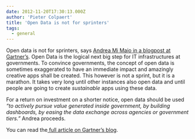 ```yaml
---
date: 2012-11-20T17:30:13.000Z
author: 'Pieter Colpaert'
title: 'Open Data is not for sprinters'
tags:
  - general
---
```


Open data is not for sprinters, says [Andrea Mi Maio in a blogpost at Gartner’s](http://blogs.gartner.com/andrea_dimaio/2012/11/20/open-data-is-not-for-sprinters/). Open Data is the logical next big step for IT infrastructures at governments. To convince governments, the concept of open data is sometimes exaggerated to have an immediate impact and amazingly creative apps shall be created. This however is not a sprint, but it is a marathon. It takes very long until other instances also open data and until people are going to create _sustainable_ apps using these data.

For a return on investment on a shorter notice, open data should be used _“to actively pursue value generated inside government, by building dashboards, by easing the data exchange across agencies or government tiers.”_ Andrea proceeds.

You can read the[ full article on Gartner’s blog](http://blogs.gartner.com/andrea_dimaio/2012/11/20/open-data-is-not-for-sprinters/).
